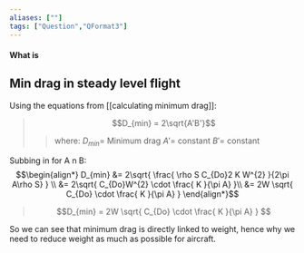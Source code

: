 ```yaml
---
aliases: [""]
tags: ["Question","QFormat3"]
---
```


#### What is
## Min drag in steady level flight
Using the equations from [[calculating minimum drag]]:

> $$D_{min} = 2\sqrt{A'B'}$$ 
>> where:
>> $D_{min}=$  Minimum drag
>> $A'=$ constant
>> $B'=$ constant

Subbing in for A n B:
$$\begin{align*}
D_{min} &=  2\sqrt{   \frac{ \rho S C_{Do}2 K W^{2} }{2\pi A\rho S}  }  \\
&= 2\sqrt{  C_{Do}W^{2} \cdot \frac{  K  }{\pi A}  }\\
&= 2W \sqrt{  C_{Do} \cdot \frac{ K  }{\pi A}  }
\end{align*}$$ 

> $$D_{min} = 2W \sqrt{  C_{Do} \cdot \frac{ K  }{\pi A}  } $$ 

So we can see that minimum drag is directly linked to weight, hence why we need to reduce weight as much as possible for aircraft.